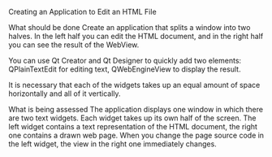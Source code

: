 Creating an Application to Edit an HTML File

What should be done
Create an application that splits a window into two halves.
In the left half you can edit the HTML document, and in the right half you can see the result of the WebView.

You can use Qt Creator and Qt Designer to quickly add two elements:
QPlainTextEdit for editing text,
QWebEngineView to display the result.

It is necessary that each of the widgets takes up an equal amount of space horizontally and all of it vertically.

What is being assessed
The application displays one window in which there are two text widgets.
Each widget takes up its own half of the screen.
The left widget contains a text representation of the HTML document, the right one contains a drawn web page.
When you change the page source code in the left widget, the view in the right one immediately changes.
